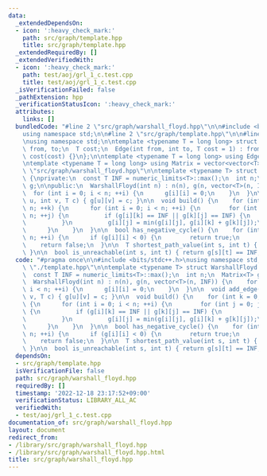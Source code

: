 ```yaml
---
data:
  _extendedDependsOn:
  - icon: ':heavy_check_mark:'
    path: src/graph/template.hpp
    title: src/graph/template.hpp
  _extendedRequiredBy: []
  _extendedVerifiedWith:
  - icon: ':heavy_check_mark:'
    path: test/aoj/grl_1_c.test.cpp
    title: test/aoj/grl_1_c.test.cpp
  _isVerificationFailed: false
  _pathExtension: hpp
  _verificationStatusIcon: ':heavy_check_mark:'
  attributes:
    links: []
  bundledCode: "#line 2 \"src/graph/warshall_floyd.hpp\"\n\n#include <bits/stdc++.h>\n\
    using namespace std;\n\n#line 2 \"src/graph/template.hpp\"\n\n#line 4 \"src/graph/template.hpp\"\
    \nusing namespace std;\n\ntemplate <typename T = long long> struct Edge {\n  int\
    \ from, to;\n  T cost;\n  Edge(int from, int to, T cost = 1) : from(from), to(to),\
    \ cost(cost) {}\n};\n\ntemplate <typename T = long long> using Edges = vector<Edge<T>>;\n\
    \ntemplate <typename T = long long> using Matrix = vector<vector<T>>;\n#line 7\
    \ \"src/graph/warshall_floyd.hpp\"\n\ntemplate <typename T> struct WarshallFloyd\
    \ {\nprivate:\n  const T INF = numeric_limits<T>::max();\n  int n;\n  Matrix<T>\
    \ g;\n\npublic:\n  WarshallFloyd(int n) : n(n), g(n, vector<T>(n, INF)) {\n  \
    \  for (int i = 0; i < n; ++i) {\n      g[i][i] = 0;\n    }\n  }\n\n  void add_edge(int\
    \ u, int v, T c) { g[u][v] = c; }\n\n  void build() {\n    for (int k = 0; k <\
    \ n; ++k) {\n      for (int i = 0; i < n; ++i) {\n        for (int j = 0; j <\
    \ n; ++j) {\n          if (g[i][k] == INF || g[k][j] == INF) {\n            continue;\n\
    \          }\n          g[i][j] = min(g[i][j], g[i][k] + g[k][j]);\n        }\n\
    \      }\n    }\n  }\n\n  bool has_negative_cycle() {\n    for (int i = 0; i <\
    \ n; ++i) {\n      if (g[i][i] < 0) {\n        return true;\n      }\n    }\n\
    \    return false;\n  }\n\n  T shortest_path_value(int s, int t) { return g[s][t];\
    \ }\n\n  bool is_unreachable(int s, int t) { return g[s][t] == INF; }\n};\n"
  code: "#pragma once\n\n#include <bits/stdc++.h>\nusing namespace std;\n\n#include\
    \ \"./template.hpp\"\n\ntemplate <typename T> struct WarshallFloyd {\nprivate:\n\
    \  const T INF = numeric_limits<T>::max();\n  int n;\n  Matrix<T> g;\n\npublic:\n\
    \  WarshallFloyd(int n) : n(n), g(n, vector<T>(n, INF)) {\n    for (int i = 0;\
    \ i < n; ++i) {\n      g[i][i] = 0;\n    }\n  }\n\n  void add_edge(int u, int\
    \ v, T c) { g[u][v] = c; }\n\n  void build() {\n    for (int k = 0; k < n; ++k)\
    \ {\n      for (int i = 0; i < n; ++i) {\n        for (int j = 0; j < n; ++j)\
    \ {\n          if (g[i][k] == INF || g[k][j] == INF) {\n            continue;\n\
    \          }\n          g[i][j] = min(g[i][j], g[i][k] + g[k][j]);\n        }\n\
    \      }\n    }\n  }\n\n  bool has_negative_cycle() {\n    for (int i = 0; i <\
    \ n; ++i) {\n      if (g[i][i] < 0) {\n        return true;\n      }\n    }\n\
    \    return false;\n  }\n\n  T shortest_path_value(int s, int t) { return g[s][t];\
    \ }\n\n  bool is_unreachable(int s, int t) { return g[s][t] == INF; }\n};\n"
  dependsOn:
  - src/graph/template.hpp
  isVerificationFile: false
  path: src/graph/warshall_floyd.hpp
  requiredBy: []
  timestamp: '2022-12-18 23:17:52+09:00'
  verificationStatus: LIBRARY_ALL_AC
  verifiedWith:
  - test/aoj/grl_1_c.test.cpp
documentation_of: src/graph/warshall_floyd.hpp
layout: document
redirect_from:
- /library/src/graph/warshall_floyd.hpp
- /library/src/graph/warshall_floyd.hpp.html
title: src/graph/warshall_floyd.hpp
---
```

